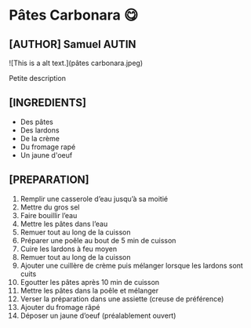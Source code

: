 # Pâtes Carbonara 😋

## [AUTHOR] Samuel AUTIN

![This is a alt text.](pâtes carbonara.jpeg)

Petite description

## [INGREDIENTS]

* Des pâtes
* Des lardons
* De la crème
* Du fromage rapé
* Un jaune d'oeuf

## [PREPARATION]

1. Remplir une casserole d’eau jusqu’à sa moitié
2. Mettre du gros sel
3. Faire bouillir l’eau 
4. Mettre les pâtes dans l’eau
5. Remuer tout au long de la cuisson
6. Préparer une poêle au bout de 5 min de cuisson
7. Cuire les lardons à feu moyen
8. Remuer tout au long de la cuisson
9. Ajouter une cuillère de crème puis mélanger lorsque les lardons sont cuits
10. Egoutter les pâtes après 10 min de cuisson
11. Mettre les pâtes dans la poêle et mélanger 
12. Verser la préparation dans une assiette (creuse de préférence)
13. Ajouter du fromage râpé 
14. Déposer un jaune d’oeuf (préalablement ouvert)
